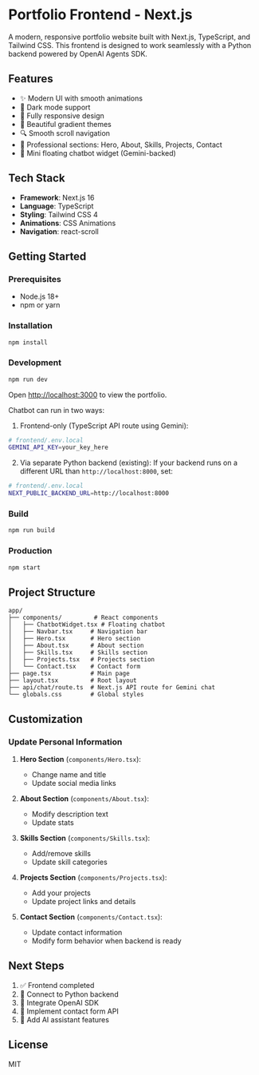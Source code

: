 # Portfolio Frontend - Next.js

A modern, responsive portfolio website built with Next.js, TypeScript, and Tailwind CSS. This frontend is designed to work seamlessly with a Python backend powered by OpenAI Agents SDK.

## Features

- ✨ Modern UI with smooth animations
- 🌙 Dark mode support
- 📱 Fully responsive design
- 🎨 Beautiful gradient themes
- 🔍 Smooth scroll navigation
- 💼 Professional sections: Hero, About, Skills, Projects, Contact
- 💬 Mini floating chatbot widget (Gemini-backed)

## Tech Stack

- **Framework**: Next.js 16
- **Language**: TypeScript
- **Styling**: Tailwind CSS 4
- **Animations**: CSS Animations
- **Navigation**: react-scroll

## Getting Started

### Prerequisites

- Node.js 18+ 
- npm or yarn

### Installation

```bash
npm install
```

### Development

```bash
npm run dev
```

Open [http://localhost:3000](http://localhost:3000) to view the portfolio.

Chatbot can run in two ways:

1) Frontend-only (TypeScript API route using Gemini):

```bash
# frontend/.env.local
GEMINI_API_KEY=your_key_here
```

2) Via separate Python backend (existing): If your backend runs on a different URL than `http://localhost:8000`, set:

```bash
# frontend/.env.local
NEXT_PUBLIC_BACKEND_URL=http://localhost:8000
```

### Build

```bash
npm run build
```

### Production

```bash
npm start
```

## Project Structure

```
app/
├── components/         # React components
│   ├── ChatbotWidget.tsx # Floating chatbot
│   ├── Navbar.tsx     # Navigation bar
│   ├── Hero.tsx       # Hero section
│   ├── About.tsx      # About section
│   ├── Skills.tsx     # Skills section
│   ├── Projects.tsx   # Projects section
│   └── Contact.tsx    # Contact form
├── page.tsx           # Main page
├── layout.tsx         # Root layout
├── api/chat/route.ts  # Next.js API route for Gemini chat
└── globals.css        # Global styles

```

## Customization

### Update Personal Information

1. **Hero Section** (`components/Hero.tsx`):
   - Change name and title
   - Update social media links

2. **About Section** (`components/About.tsx`):
   - Modify description text
   - Update stats

3. **Skills Section** (`components/Skills.tsx`):
   - Add/remove skills
   - Update skill categories

4. **Projects Section** (`components/Projects.tsx`):
   - Add your projects
   - Update project links and details

5. **Contact Section** (`components/Contact.tsx`):
   - Update contact information
   - Modify form behavior when backend is ready

## Next Steps

1. ✅ Frontend completed
2. 🔄 Connect to Python backend
3. 🔄 Integrate OpenAI SDK
4. 🔄 Implement contact form API
5. 🔄 Add AI assistant features

## License

MIT
